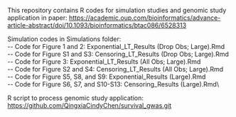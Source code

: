 This repository contains R codes for simulation studies and genomic study application in paper: https://academic.oup.com/bioinformatics/advance-article-abstract/doi/10.1093/bioinformatics/btac086/6528313

Simulation codes in Simulations folder:\
  -- Code for Figure 1 and 2: Exponential_LT_Results (Drop Obs; Large).Rmd\
  -- Code for Figure S1 and S3: Censoring_LT_Results (Drop Obs; Large).Rmd\
  -- Code for Figure 3: Exponential_LT_Results (All Obs; Large).Rmd\
  -- Code for Figure S2 and S4: Censoring_LT_Results (All Obs; Large).Rmd\
  -- Code for Figure S5, S8, and S9: Exponential_Results (Large).Rmd\
  -- Code for Figure S6, S7, and S10-S13: Censoring_Results (Large).Rmd\

R script to process genomic study application: https://github.com/QingxiaCindyChen/survival_gwas.git
